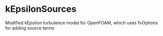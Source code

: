 kEpsilonSources
===============

Modified kEpsilon turbulence model for OpenFOAM, which uses fvOptions for adding source terms
